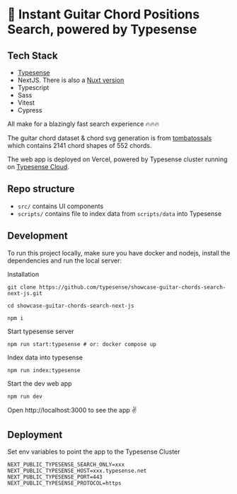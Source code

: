 # 🎸 Instant Guitar Chord Positions Search, powered by Typesense

## Tech Stack

- <a href="https://github.com/typesense/typesense" target="_blank">Typesense</a>
- NextJS. There is also a [Nuxt version](https://github.com/typesense/showcase-guitar-chords-search-nuxt-js)
- Typescript
- Sass
- Vitest
- Cypress

All make for a blazingly fast search experience 🔥🔥🔥

The guitar chord dataset & chord svg generation is from <a href="https://github.com/tombatossals/chords-db" target="_blank">tombatossals</a> which contains 2141 chord shapes of 552 chords.

The web app is deployed on Vercel, powered by Typesense cluster running on <a href="https://cloud.typesense.org" target="_blank">Typesense Cloud</a>.

## Repo structure

- `src/` contains UI components
- `scripts/` contains file to index data from `scripts/data` into Typesense

## Development

To run this project locally, make sure you have docker and nodejs, install the dependencies and run the local server:

Installation

```shell
git clone https://github.com/typesense/showcase-guitar-chords-search-next-js.git

cd showcase-guitar-chords-search-next-js

npm i
```

Start typesense server

```shell
npm run start:typesense # or: docker compose up
```

Index data into typesense

```shell
npm run index:typesense
```

Start the dev web app

```shell
npm run dev
```

Open http://localhost:3000 to see the app ✌️

## Deployment

Set env variables to point the app to the Typesense Cluster

```
NEXT_PUBLIC_TYPESENSE_SEARCH_ONLY=xxx
NEXT_PUBLIC_TYPESENSE_HOST=xxx.typesense.net
NEXT_PUBLIC_TYPESENSE_PORT=443
NEXT_PUBLIC_TYPESENSE_PROTOCOL=https
```
